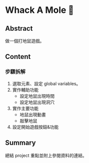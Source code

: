 # Whack A Mole 🐾

## Abstract

做一個打地鼠遊戲。

## Content

### **步驟拆解**

1. 選取元素、設定 global variables。
2. 實作輔助功能
   - 設定地鼠出現時間
   - 設定地鼠出現洞穴
3. 實作主要功能
   - 地鼠出現動畫
   - 敲擊地鼠
4. 設定開始遊戲按鈕&功能

## Summary

總結 project 重點並附上參閱資料的連結。
